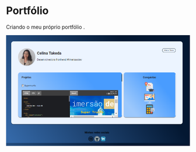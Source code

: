 # Portfólio
Criando o meu próprio portfólio .

<p align="center">
  <img alt="portfólio" src=".github/certificard.png">
</p>